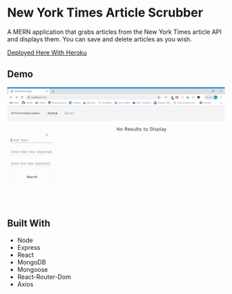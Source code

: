 # New York Times Article Scrubber

A MERN application that grabs articles from the New York Times article API and displays them. You can save and delete articles as you wish.

[Deployed Here With Heroku](https://fathomless-savannah-33285.herokuapp.com/)

## Demo
![](./NYT-Article-Scrubber.gif)

## Built With
* Node
* Express
* React
* MongoDB
* Mongoose
* React-Router-Dom
* Axios
